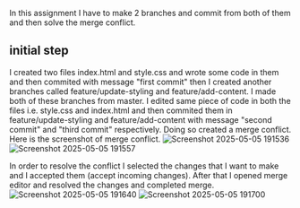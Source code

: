 In this assignment I have to make 2 branches and commit from both of them and then solve the merge conflict.

## initial step

I created two files index.html and style.css and wrote some code in them and then commited with message "first commit" then I created another branches called feature/update-styling and feature/add-content. I made 
both of these branches from master.
I edited same piece of code in both the files i.e. style.css and index.html and then commited them in feature/update-styling and feature/add-content with message "second commit" and "third commit" respectively.
Doing so created a merge conflict. Here is the screenshot of merge conflict.
![Screenshot 2025-05-05 191536](https://github.com/user-attachments/assets/aae9801e-cf88-4ddf-afc9-d7bba676c6e4)
![Screenshot 2025-05-05 191557](https://github.com/user-attachments/assets/87e45627-4dd1-42b6-81fd-7eceef0239b7)

In order to resolve the conflict I selected the changes that I want to make and I accepted them (accept incoming changes). After that I opened merge editor and resolved the changes and completed merge.
![Screenshot 2025-05-05 191640](https://github.com/user-attachments/assets/3e08997b-54a8-4d67-bd2c-5d8694f6d4bf)
![Screenshot 2025-05-05 191700](https://github.com/user-attachments/assets/f8e9d789-42f7-4a25-b34c-cff7b184723f)
